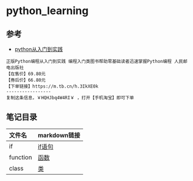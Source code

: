 # python_learning
## 参考
- [python从入门到实践](https://m.tb.cn/h.3IkXE0k)


```
正版Python编程从入门到实践 编程入门类图书帮助零基础读者迅速掌握Python编程 人民邮电出版社
【在售价】69.80元
【券后价】66.80元
【下单链接】https://m.tb.cn/h.3IkXE0k
-----------------
复制这条信息，￥HQHJbq4W4RI￥ ，打开【手机淘宝】即可下单
```

## 笔记目录

| 文件名 | markdown链接     |
| :------------- | :------------- |
| if      | [if语句](./markdown_note/if.md)      |
|function|[函数](./markdown_note/function.md)
|class|[类](./markdown_note/class.md)
